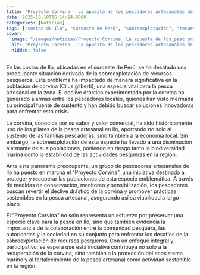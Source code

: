 ```yaml
---
title: "Proyecto Corvina - La apuesta de los pescadores artesanales de Ilo frente a la sobrepesca en Perú | Entrevista | Mongabay"
date: 2025-10-18T15:14:24+0000
categories: [Noticias]
tags: ["costas de Ilo", "suroeste de Perú", "sobreexplotación", "recursos pesqueros", "corvina", "pesca artesanal", "biodiversidad marina", "pescadores locales", "sustentabilidad", "Proyecto Corvina", "conservación", "prácticas"]
cover:
  image: "/images/noticias/Proyecto_Corvina__La_apuesta_de_los_pesc.png"
  alt: "Proyecto Corvina - La apuesta de los pescadores artesanales de Ilo frente a la sobrepesca en Perú | Entrevista | Mongabay"
  hidden: false
---
```


En las costas de Ilo, ubicadas en el suroeste de Perú, se ha desatado una preocupante situación derivada de la sobreexplotación de recursos pesqueros. Este problema ha impactado de manera significativa en la población de corvina (Cilus gilberti), una especie vital para la pesca artesanal en la zona. El declive drástico experimentado por la corvina ha generado alarmas entre los pescadores locales, quienes han visto mermada su principal fuente de sustento y han debido buscar soluciones innovadoras para enfrentar esta crisis.

La corvina, conocida por su sabor y valor comercial, ha sido históricamente uno de los pilares de la pesca artesanal en Ilo, aportando no solo al sustento de las familias pescadoras, sino también a la economía local. Sin embargo, la sobreexplotación de esta especie ha llevado a una disminución alarmante de sus poblaciones, poniendo en riesgo tanto la biodiversidad marina como la estabilidad de las actividades pesqueras en la región.

Ante este panorama preocupante, un grupo de pescadores artesanales de Ilo ha puesto en marcha el "Proyecto Corvina", una iniciativa destinada a proteger y recuperar las poblaciones de esta especie emblemática. A través de medidas de conservación, monitoreo y sensibilización, los pescadores buscan revertir el declive drástico de la corvina y promover prácticas sostenibles en la pesca artesanal, asegurando así su viabilidad a largo plazo.

El "Proyecto Corvina" no solo representa un esfuerzo por preservar una especie clave para la pesca en Ilo, sino que también evidencia la importancia de la colaboración entre la comunidad pesquera, las autoridades y la sociedad en su conjunto para enfrentar los desafíos de la sobreexplotación de recursos pesqueros. Con un enfoque integral y participativo, se espera que esta iniciativa contribuya no solo a la recuperación de la corvina, sino también a la protección del ecosistema marino y al fortalecimiento de la pesca artesanal como actividad sostenible en la región.
